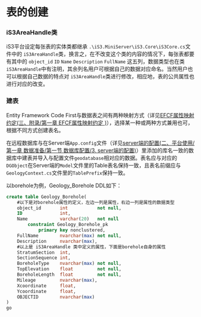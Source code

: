 # 表的创建



###  iS3AreaHandle类

iS3平台设定每张表的实体类都继承 `.\iS3.MiniServer\iS3.Core\iS3Core.cs`文件中的 `iS3AreaHandle`类，换言之，在不改变这个类的内容的情况下，每张表都要有其中的 `object_id` `ID` `Name` `Description` `FullName` 这五列，数据类型也在类`iS3AreaHandle`中有注明，其余列名用户可根据自己的数据对应命名。当然用户也可以根据自己数据的特点对 `iS3AreaHandle`类进行修改，相应地，表的公共属性也进行对应的改变。

### 建表

Entity Framework Code First与数据表之间有两种映射方式（详见[EFCF属性映射约定(三、附录/第一章 EFCF属性映射约定 )](../../../chapter3/appendix.md)），选择某一种或两种方式兼用也可，根据不同方式创建表名。

在远程数据库与在Server端`App.config`文件（详见[server端的配置(二、平台使用/第一章 数据准备/第一节 数据库配置/3. server端的配置)](./detail3.md)）里添加的库名一致的数据库中建表并导入与配置文件`geodatabase`相对应的数据。表名应与对应的`DGObject`在Server端的`Model`文件里的Table表名保持一致，且表名前缀应与`GeologyContext.cs`文件里的`TablePrefix`保持一致。

以borehole为例，Geology_Borehole DDL如下：

```sql
create table Geology_Borehole( 
    #以下是对borehole属性的定义，左边一列是属性，右边一列是属性的数据类型
    object_id       int           not null,
    ID              int,
    Name            varchar(20)   not null
        constraint Geology_Borehole_pk
            primary key nonclustered,
    FullName        nvarchar(max) not null,
    Description     nvarchar(max),
    #以上是 iS3AreaHandle 类中定义的属性，下面是borehole自身的属性
    StratumSection  int,
    SectionSequence int,
    BoreholeType    nvarchar(max) not null,
    TopElevation    float         not null,
    BoreholeLength  float         not null,
    Mileage         nvarchar(max),
    Xcoordinate     float,
    Ycoordinate     float,
    OBJECTID        nvarchar(max)
)
go
```

